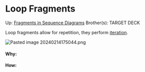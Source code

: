 # Loop Fragments

Up: [Fragments in Sequence Diagrams](fragments_in_sequence_diagrams)
Brother(s):
TARGET DECK

Loop fragments allow for repetition, they perform [iteration](iteration).

![Pasted image 20240214175044.png](pasted_image_20240214175044.png)



































#### Why:
#### How:









